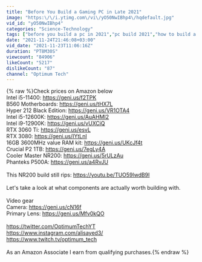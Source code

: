 ```yaml
---
title: "Before You Build a Gaming PC in Late 2021"
image: "https:\/\/i.ytimg.com\/vi\/yO50NwIBhp4\/hqdefault.jpg"
vid_id: "yO50NwIBhp4"
categories: "Science-Technology"
tags: ["before you build a pc in 2021","pc build 2021","how to build a gaming pc"]
date: "2021-11-24T21:46:08+03:00"
vid_date: "2021-11-23T11:06:16Z"
duration: "PT8M30S"
viewcount: "84906"
likeCount: "5217"
dislikeCount: "87"
channel: "Optimum Tech"
---
```

{% raw %}Check prices on Amazon below<br />Intel i5-11400: <a rel="nofollow" target="blank" href="https://geni.us/f2TPK">https://geni.us/f2TPK</a><br />B560 Motherboards: <a rel="nofollow" target="blank" href="https://geni.us/tHX7L">https://geni.us/tHX7L</a><br />Hyper 212 Black Edition: <a rel="nofollow" target="blank" href="https://geni.us/VR1OTA4">https://geni.us/VR1OTA4</a><br />Intel i5-12600K: <a rel="nofollow" target="blank" href="https://geni.us/AuAHMI2">https://geni.us/AuAHMI2</a><br />Intel i9-12900K: <a rel="nofollow" target="blank" href="https://geni.us/vUXCiQ">https://geni.us/vUXCiQ</a><br />RTX 3060 Ti: <a rel="nofollow" target="blank" href="https://geni.us/esvL">https://geni.us/esvL</a><br />RTX 3080: <a rel="nofollow" target="blank" href="https://geni.us/IYtLnI">https://geni.us/IYtLnI</a><br />16GB 3600MHz value RAM kit: <a rel="nofollow" target="blank" href="https://geni.us/UKcJf4t">https://geni.us/UKcJf4t</a><br />Crucial P2 1TB: <a rel="nofollow" target="blank" href="https://geni.us/7egLy4A">https://geni.us/7egLy4A</a><br />Cooler Master NR200: <a rel="nofollow" target="blank" href="https://geni.us/5rULzAu">https://geni.us/5rULzAu</a><br />Phanteks P500A: <a rel="nofollow" target="blank" href="https://geni.us/a4RvJU">https://geni.us/a4RvJU</a><br /><br />This NR200 build still rips: <a rel="nofollow" target="blank" href="https://youtu.be/TUO59lwdB9I">https://youtu.be/TUO59lwdB9I</a><br /><br />Let's take a look at what components are actually worth building with.<br /><br />Video gear<br />Camera: <a rel="nofollow" target="blank" href="https://geni.us/cN16f">https://geni.us/cN16f</a><br />Primary Lens: <a rel="nofollow" target="blank" href="https://geni.us/Mfv0kQO">https://geni.us/Mfv0kQO</a><br /><br /><a rel="nofollow" target="blank" href="https://twitter.com/OptimumTechYT">https://twitter.com/OptimumTechYT</a><br /><a rel="nofollow" target="blank" href="https://www.instagram.com/alisayed3/">https://www.instagram.com/alisayed3/</a><br /><a rel="nofollow" target="blank" href="https://www.twitch.tv/optimum_tech">https://www.twitch.tv/optimum_tech</a><br /><br />As an Amazon Associate I earn from qualifying purchases.{% endraw %}
